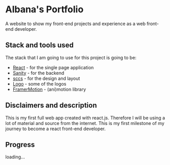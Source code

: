 # Albana's Portfolio

A website to show my front-end projects and experience as a web front-end developer.

## Stack and tools used

The stack that I am going to use for this project is going to be:
- [React](https://reactjs.org/) - for the single page application
- [Sanity](https://www.sanity.io/) - for the backend
- [sccs](https://sass-lang.com/) - for the design and layout
- [Logo](https://logo.com/) - some of the logos
- [FramerMotion](https://www.framer.com/motion/) - (ani)motion library


## Disclaimers and description

This is my first full web app created with react.js. Therefore I will be using a lot of material and source from the internet. This is my first milestone of my journey to become a react front-end developer.


## Progress

loading...
